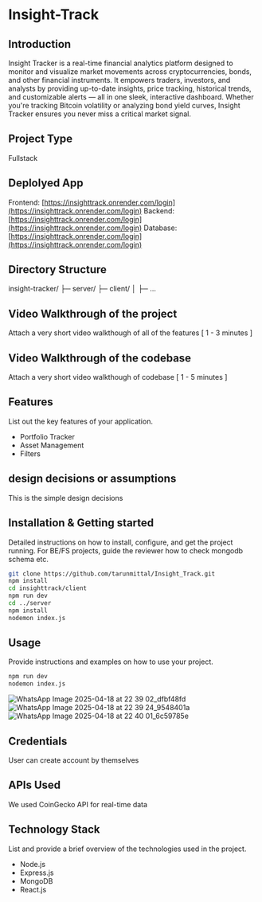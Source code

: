 # Insight-Track

## Introduction
Insight Tracker is a real-time financial analytics platform designed to monitor and visualize market movements across cryptocurrencies, bonds, and other financial instruments. It empowers traders, investors, and analysts by providing up-to-date insights, price tracking, historical trends, and customizable alerts — all in one sleek, interactive dashboard. Whether you're tracking Bitcoin volatility or analyzing bond yield curves, Insight Tracker ensures you never miss a critical market signal.

## Project Type
Fullstack

## Deplolyed App
Frontend: [https://insighttrack.onrender.com/login](https://insighttrack.onrender.com/login)
Backend: [https://insighttrack.onrender.com/login](https://insighttrack.onrender.com/login)
Database: [https://insighttrack.onrender.com/login](https://insighttrack.onrender.com/login)

## Directory Structure
insight-tracker/
├─ server/
├─ client/
│  ├─ ...

## Video Walkthrough of the project
Attach a very short video walkthough of all of the features [ 1 - 3 minutes ]

## Video Walkthrough of the codebase
Attach a very short video walkthough of codebase [ 1 - 5 minutes ]

## Features
List out the key features of your application.

- Portfolio Tracker
- Asset Management
- Filters

## design decisions or assumptions
This is the simple design decisions

## Installation & Getting started
Detailed instructions on how to install, configure, and get the project running. For BE/FS projects, guide the reviewer how to check mongodb schema etc.

```bash
git clone https://github.com/tarunmittal/Insight_Track.git
npm install 
cd insighttrack/client
npm run dev
cd ../server
npm install
nodemon index.js
```

## Usage
Provide instructions and examples on how to use your project.

```bash
npm run dev
nodemon index.js
```
![WhatsApp Image 2025-04-18 at 22 39 02_dfbf48fd](https://github.com/user-attachments/assets/bf4f6b02-9813-42fb-a63c-4592238da963)
![WhatsApp Image 2025-04-18 at 22 39 24_9548401a](https://github.com/user-attachments/assets/45ed9094-4795-4ce1-995b-dcd5afc33ae0)
![WhatsApp Image 2025-04-18 at 22 40 01_6c59785e](https://github.com/user-attachments/assets/cffbe27a-e511-428e-a251-f56d5afb2124)


## Credentials
User can create account by themselves

## APIs Used
We used CoinGecko API for real-time data

## Technology Stack
List and provide a brief overview of the technologies used in the project.

- Node.js
- Express.js
- MongoDB
- React.js
